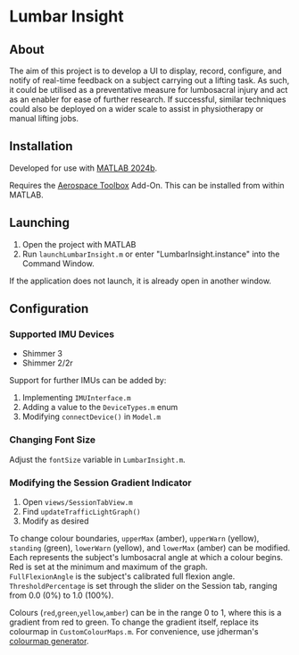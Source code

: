 # Lumbar Insight

## About

The aim of this project is to develop a UI to display, record, configure, and notify of real-time feedback on a subject carrying out a lifting task. As such, it could be utilised as a preventative measure for lumbosacral injury and act as an enabler for ease of further research. If successful, similar techniques could also be deployed on a wider scale to assist in physiotherapy or manual lifting jobs.

## Installation

Developed for use with [MATLAB 2024b](https://mathworks.com/downloads/).

Requires the [Aerospace Toolbox](https://mathworks.com/products/aerospace-toolbox.html) Add-On. This can be installed from within MATLAB.

## Launching

1. Open the project with MATLAB
2. Run `launchLumbarInsight.m` or enter "LumbarInsight.instance" into the Command Window.

If the application does not launch, it is already open in another window.

## Configuration

### Supported IMU Devices

- Shimmer 3
- Shimmer 2/2r

Support for further IMUs can be added by:

1. Implementing `IMUInterface.m`
2. Adding a value to the `DeviceTypes.m` enum
3. Modifying `connectDevice()` in `Model.m`

### Changing Font Size

Adjust the `fontSize` variable in `LumbarInsight.m`.

### Modifying the Session Gradient Indicator

1. Open `views/SessionTabView.m`
2. Find `updateTrafficLightGraph()`
3. Modify as desired

To change colour boundaries, `upperMax` (amber), `upperWarn` (yellow), `standing` (green), `lowerWarn` (yellow), and `lowerMax` (amber) can be modified. Each represents the subject's lumbosacral angle at which a colour begins. Red is set at the minimum and maximum of the graph.\
`FullFlexionAngle` is the subject's calibrated full flexion angle. `ThresholdPercentage` is set through the slider on the Session tab, ranging from 0.0 (0%) to 1.0 (100%).

Colours (`red`,`green`,`yellow`,`amber`) can be in the range 0 to 1, where this is a gradient from red to green. To change the gradient itself, replace its colourmap in `CustomColourMaps.m`. For convenience, use jdherman's [colourmap generator](https://jdherman.github.io/colormap/).
